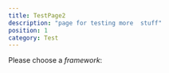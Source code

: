 ```yaml
---
title: TestPage2
description: "page for testing more  stuff"
position: 1
category: Test
---
```


Please choose a *framework*:

<example-multiselect :options="['Vue', 'React', 'Angular', 'Svelte']"></example-multiselect>

